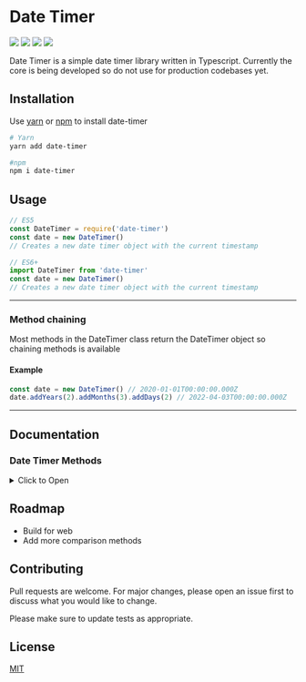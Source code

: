 # Date Timer

[![](https://img.shields.io/npm/dm/date-timer?style=flat-square)](https://www.npmjs.com/package/date-timer)
[![](https://img.shields.io/npm/v/date-timer?style=flat-square)](https://www.npmjs.com/package/date-timer)
[![](https://data.jsdelivr.com/v1/package/npm/date-timer/badge)](https://www.jsdelivr.com/package/npm/date-timer)
[![](https://img.shields.io/npm/l/date-timer?style=flat-square)](https://choosealicense.com/licenses/mit/)

Date Timer is a simple date timer library written in Typescript.
Currently the core is being developed so do not use for production codebases yet.

## Installation

Use [yarn](https://yarnpkg.com/) or [npm](https://npmjs.org) to install date-timer

```bash
# Yarn
yarn add date-timer

#npm
npm i date-timer
```

## Usage

```javascript
// ES5
const DateTimer = require('date-timer')
const date = new DateTimer()
// Creates a new date timer object with the current timestamp

// ES6+
import DateTimer from 'date-timer'
const date = new DateTimer()
// Creates a new date timer object with the current timestamp
```

---

### Method chaining

Most methods in the DateTimer class return the DateTimer object so chaining
methods is available

#### Example

```javascript
const date = new DateTimer() // 2020-01-01T00:00:00.000Z
date.addYears(2).addMonths(3).addDays(2) // 2022-04-03T00:00:00.000Z
```

---

## Documentation

### Date Timer Methods

<details>
  <summary>Click to Open</summary>

#### addYears(years: number): DateTimer

Adds years to the date.
Returns the DateTimer Object.

```javascript
const date = new DateTimer() // 2020-01-01
date.addYears(1) // 2021-01-01
```

---

#### addMonths(months: number): DateTimer

Adds months to the date.
Returns the DateTimer Object.

```javascript
const date = new DateTimer() // 2020-01-01
date.addMonth(1) // 2020-02-01
```

---

#### addWeeks(weeks: number): DateTimer

Adds weeks to the date.
Returns the DateTimer Object.

```javascript
const date = new DateTimer() // 2020-01-01
date.addWeeks(1) // 2020-01-08
```

---

#### addDays(days: number): DateTimer

Adds days to the date.
Returns the DateTimer Object.

```javascript
const date = new DateTimer() // 2020-01-01
date.addDays(1) // 2020-01-02
```

---

#### addHours(hours: number): DateTimer

Adds hours to the date.
Returns the DateTimer Object.

```javascript
const date = new DateTimer() // 2020-01-01T00:00:00.000Z
date.addHours(1) // 2020-01-01T01:00:00.000Z
```

---

#### addMinutes(minutes: number): DateTimer

Adds minutes to the date.
Returns the DateTimer Object.

```javascript
const date = new DateTimer() // 2020-01-01T00:00:00.000Z
date.addMinutes(1) // 2020-01-01T00:01:00.000Z
```

---

#### addSeconds(seconds: number): DateTimer

Adds seconds to the date.
Returns the DateTimer Object.

```javascript
const date = new DateTimer() // 2020-01-01T00:00:00.000Z
date.addSeconds(1) // 2020-01-01T00:00:01.000Z
```

#### addMilliseconds(seconds: number): DateTimer

Adds milliseconds to the date.
Returns the DateTimer Object.

```javascript
const date = new DateTimer() // 2020-01-01T00:00:00.000Z
date.addMilliseconds(1) // 2020-01-01T00:00:00.001Z
```

---

#### subYears(years: number): DateTimer

Subtracts years from the date.
Returns the DateTimer Object.

```javascript
const date = new DateTimer() // 2020-01-01
date.subYears(1) // 2019-01-01
```

---

#### subMonths(months: number): DateTimer

Subtracts months from the date.
Returns the DateTimer Object.

```javascript
const date = new DateTimer() // 2020-01-01
date.subMonths(1) // 2019-12-01
```

---

#### subWeeks(weeks: number): DateTimer

Subtracts weeks from the date.
Returns the DateTimer Object.

```javascript
const date = new DateTimer() // 2020-01-01
date.subWeeks(1) // 2019-12-25
```

---

#### subDays(days: number): DateTimer

Subtracts days from the date.
Returns the DateTimer Object.

```javascript
const date = new DateTimer() // 2020-01-01
date.subDays(1) // 2019-12-31
```

---

#### subHours(hours: number): DateTimer

Subtracts hours from the date.
Returns the DateTimer Object.

```javascript
const date = new DateTimer() // 2020-01-01T00:00:00.000Z
date.subHours(1) // 2019-12-31T23:00:00.000Z
```

---

#### subMinutes(minutes: number): DateTimer

Subtracts minutes from the date.
Returns the DateTimer Object.

```javascript
const date = new DateTimer() // 2020-01-01T00:00:00.000Z
date.subMinutes(1) // 2019-12-31T23:59:00.000Z
```

---

#### subSeconds(seconds: number): DateTimer

Subtracts seconds from the date.
Returns the DateTimer Object.

```javascript
const date = new DateTimer() // 2020-01-01T00:00:00.000Z
date.subSeconds(1) // 2019-12-31T23:59:59.000Z
```

#### subMilliseconds(seconds: number): DateTimer

Subtracts milliseconds from the date.
Returns the DateTimer Object.

```javascript
const date = new DateTimer() // 2020-01-01T00:00:00.000Z
date.subMilliseconds(1) // 2019-12-31T23:59:59.999Z
```

</details>

## Roadmap

- Build for web
- Add more comparison methods

## Contributing

Pull requests are welcome. For major changes, please open an issue first to discuss what you would like to change.

Please make sure to update tests as appropriate.

## License

[MIT](https://choosealicense.com/licenses/mit/)
